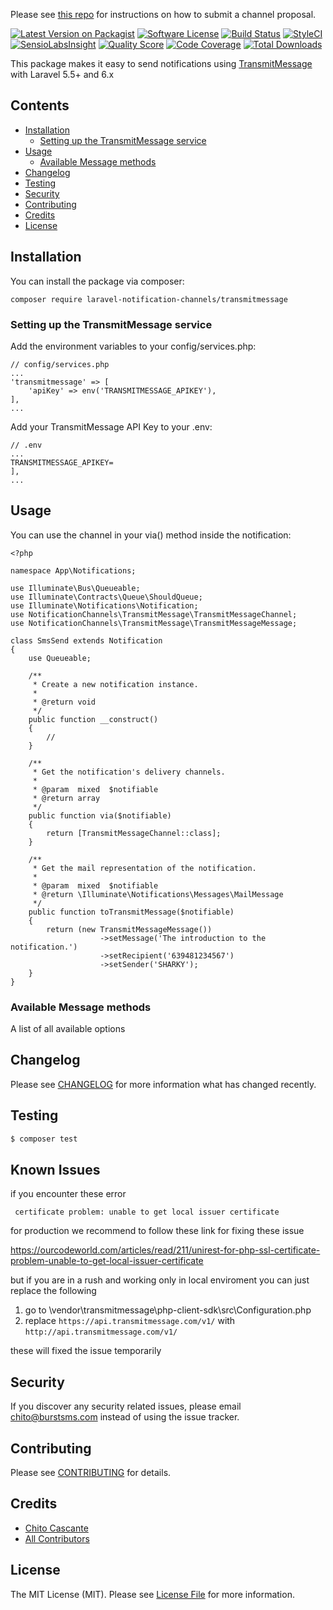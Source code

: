 Please see [this repo](https://github.com/laravel-notification-channels/channels) for instructions on how to submit a channel proposal.

[![Latest Version on Packagist](https://img.shields.io/packagist/v/laravel-notification-channels/transmitmessage.svg?style=flat-square)](https://packagist.org/packages/laravel-notification-channels/transmitmessage)
[![Software License](https://img.shields.io/badge/license-MIT-brightgreen.svg?style=flat-square)](LICENSE.md)
[![Build Status](https://img.shields.io/travis/laravel-notification-channels/transmitmessage/master.svg?style=flat-square)](https://travis-ci.org/laravel-notification-channels/transmitmessage)
[![StyleCI](https://styleci.io/repos/:style_ci_id/shield)](https://styleci.io/repos/:style_ci_id)
[![SensioLabsInsight](https://img.shields.io/sensiolabs/i/:sensio_labs_id.svg?style=flat-square)](https://insight.sensiolabs.com/projects/:sensio_labs_id)
[![Quality Score](https://img.shields.io/scrutinizer/g/laravel-notification-channels/transmitmessage.svg?style=flat-square)](https://scrutinizer-ci.com/g/laravel-notification-channels/transmitmessage)
[![Code Coverage](https://img.shields.io/scrutinizer/coverage/g/laravel-notification-channels/transmitmessage/master.svg?style=flat-square)](https://scrutinizer-ci.com/g/laravel-notification-channels/transmitmessage/?branch=master)
[![Total Downloads](https://img.shields.io/packagist/dt/laravel-notification-channels/transmitmessage.svg?style=flat-square)](https://packagist.org/packages/laravel-notification-channels/transmitmessage)

This package makes it easy to send notifications using [TransmitMessage](https://developer.transmitmessage.com) with Laravel 5.5+ and 6.x


## Contents

- [Installation](#installation)
	- [Setting up the TransmitMessage service](#setting-up-the-TransmitMessage-service)
- [Usage](#usage)
	- [Available Message methods](#available-message-methods)
- [Changelog](#changelog)
- [Testing](#testing)
- [Security](#security)
- [Contributing](#contributing)
- [Credits](#credits)
- [License](#license)


## Installation

You can install the package via composer:
```
composer require laravel-notification-channels/transmitmessage
```
### Setting up the TransmitMessage service

Add the environment variables to your config/services.php:
```
// config/services.php
...
'transmitmessage' => [
    'apiKey' => env('TRANSMITMESSAGE_APIKEY'),
],
...
```
Add your TransmitMessage API Key to your .env:
```
// .env
...
TRANSMITMESSAGE_APIKEY=
],
...
```
## Usage

You can use the channel in your via() method inside the notification:

```
<?php

namespace App\Notifications;

use Illuminate\Bus\Queueable;
use Illuminate\Contracts\Queue\ShouldQueue;
use Illuminate\Notifications\Notification;
use NotificationChannels\TransmitMessage\TransmitMessageChannel;
use NotificationChannels\TransmitMessage\TransmitMessageMessage;

class SmsSend extends Notification
{
    use Queueable;

    /**
     * Create a new notification instance.
     *
     * @return void
     */
    public function __construct()
    {
        //
    }

    /**
     * Get the notification's delivery channels.
     *
     * @param  mixed  $notifiable
     * @return array
     */
    public function via($notifiable)
    {
        return [TransmitMessageChannel::class];
    }

    /**
     * Get the mail representation of the notification.
     *
     * @param  mixed  $notifiable
     * @return \Illuminate\Notifications\Messages\MailMessage
     */
    public function toTransmitMessage($notifiable)
    {
        return (new TransmitMessageMessage())
                    ->setMessage('The introduction to the notification.')
                    ->setRecipient('639481234567')
                    ->setSender('SHARKY');
    }
}
```

### Available Message methods

A list of all available options

## Changelog

Please see [CHANGELOG](CHANGELOG.md) for more information what has changed recently.

## Testing

``` bash
$ composer test
```
## Known Issues

if you encounter these error
```
 certificate problem: unable to get local issuer certificate
 ```
for production we recommend to follow these link for fixing these issue

https://ourcodeworld.com/articles/read/211/unirest-for-php-ssl-certificate-problem-unable-to-get-local-issuer-certificate

but if you are in a rush and working only in local enviroment you can just replace the following

1. go to <ProjectDir>\vendor\transmitmessage\php-client-sdk\src\Configuration.php
2. replace ```https://api.transmitmessage.com/v1/``` with ```http://api.transmitmessage.com/v1/```
    
these will fixed the issue temporarily
## Security

If you discover any security related issues, please email chito@burstsms.com instead of using the issue tracker.

## Contributing

Please see [CONTRIBUTING](CONTRIBUTING.md) for details.

## Credits

- [Chito Cascante](https://github.com/codechito)
- [All Contributors](../../contributors)

## License

The MIT License (MIT). Please see [License File](LICENSE.md) for more information.
